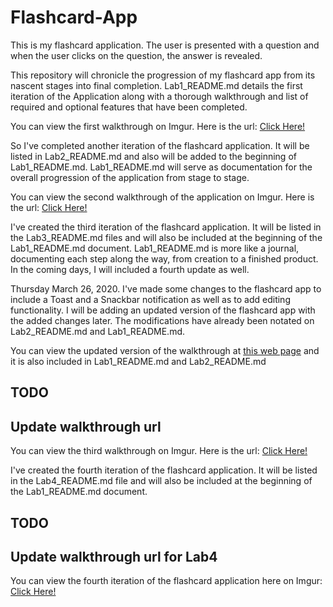 # Flashcard-App
This is my flashcard application.  The user is presented with a question and when the user clicks on the question, the answer is revealed.

This repository will chronicle the progression of my flashcard app from its nascent stages into final completion. Lab1_README.md details the first iteration of the Application along with a thorough walkthrough and list of required and optional features that have been completed.

You can view the first walkthrough on Imgur. Here is the url: <a href="https://imgur.com/a/zZVAoie">Click Here!</a>

So I've completed another iteration of the flashcard application.  It will be listed in Lab2_README.md and also will be added to the beginning of Lab1_README.md.  Lab1_README.md will serve as documentation for the overall progression of the application from stage to stage.  

You can view the second walkthrough of the application on Imgur. Here is the url: <a href="https://imgur.com/a/pybPHGb">Click Here!</a>

I've created the third iteration of the flashcard application. It will be listed in the Lab3_README.md files and will also be included at the beginning of the Lab1_README.md document. Lab1_README.md is more like a journal, documenting each step along the way, from creation to a finished product. In the coming days, I will included a fourth update as well.

Thursday March 26, 2020. I've made some changes to the flashcard app to include a Toast and a Snackbar notification as well as to add editing functionality. I will be adding an updated version of the flashcard app with the added changes later.  The modifications have already been notated on Lab2_README.md and Lab1_README.md.

You can view the updated version of the walkthrough at <a href="https://imgur.com/a/yUyqNBy">this web page</a> and it is also included in Lab1_README.md and Lab2_README.md

## TODO 
## Update walkthrough url
You can view the third walkthrough on Imgur. Here is the url: <a href="">Click Here!</a>

I've created the fourth iteration of the flashcard application. It will be listed in the Lab4_README.md file and will also be included at the beginning of the Lab1_README.md document.  

## TODO
## Update walkthrough url for Lab4

You can view the fourth iteration of the flashcard application here on Imgur: <a href="">Click Here!</a>
